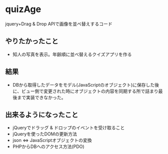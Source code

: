 quizAge
=======

jquery+Drag &amp; Drop APIで画像を並べ替えするコード

## やりたかったこと
* 知人の写真を表示。年齢順に並べ替えるクイズアプリを作る

## 結果
* DBから取得したデータをモデル(JavaScriptのオブジェクト)に保存した後に、ビュー側で変更された時にオブジェクトの内容を同期する所で詰まり最後まで実装できなかった。

## 出来るようになったこと
* jQueryでドラッグ & ドロップのイベントを受け取ること
* jQueryを使ったDOMの更新方法
* json ⇔ JavaScriptオブジェクトの変換
* PHPからDBへのアクセス方法(PDO)
